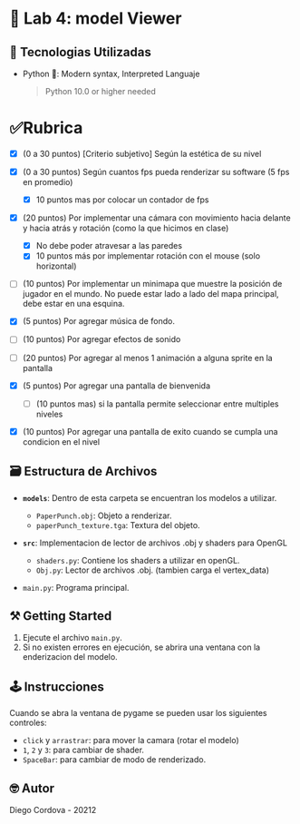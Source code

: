 # 🤖 Lab 4: model Viewer

## 📡 Tecnologias Utilizadas
- Python 🐍: Modern syntax, Interpreted Languaje
  > Python 10.0 or higher needed

# ✅Rubrica

  - [x] (0 a 30 puntos) [Criterio subjetivo] Según la estética de su nivel
  - [x] (0 a 30 puntos) Según cuantos fps pueda renderizar su software (5 fps en promedio)
    - [x] 10 puntos mas por colocar un contador de fps
  - [x] (20 puntos) Por implementar una cámara con movimiento hacia delante y hacia atrás y rotación (como la que hicimos en clase)
    - [x] No debe poder atravesar a las paredes 
    - [x] 10 puntos más por implementar rotación con el mouse (solo horizontal)
  - [ ] (10 puntos) Por implementar un minimapa que muestre la posición de jugador en el mundo. No puede estar lado a lado del mapa principal, debe estar en una esquina. 
  - [x] (5 puntos) Por agregar música de fondo.
  - [ ] (10 puntos) Por agregar efectos de sonido
  - [ ] (20 puntos) Por agregar al menos 1 animación a alguna sprite en la pantalla
  - [x] (5 puntos) Por agregar una pantalla de bienvenida 
    - [ ] (10 puntos mas) si la pantalla permite seleccionar entre multiples niveles 
  - [x] (10 puntos) Por agregar una pantalla de exito cuando se cumpla una condicion en el nivel


## 🗃️ Estructura de Archivos

- **`models`**: Dentro de esta carpeta se encuentran los modelos a utilizar.
  - `PaperPunch.obj`: Objeto a renderizar.
  - `paperPunch_texture.tga`: Textura del objeto.

- **`src`**: Implementacion de lector de archivos .obj y shaders para OpenGL
  - `shaders.py`: Contiene los shaders a utilizar en openGL.
  - `Obj.py`: Lector de archivos .obj. (tambien carga el vertex_data)

- `main.py`: Programa principal.

## ⚒️ Getting Started

1. Ejecute el archivo `main.py`.
2. Si no existen errores en ejecución, se abrira una ventana con la enderizacion del modelo.

## 🕹️ Instrucciones

Cuando se abra la ventana de pygame se pueden usar los siguientes controles:
- `click` y `arrastrar`: para mover la camara (rotar el modelo)
- `1`, `2` y `3`: para cambiar de shader.
- `SpaceBar`: para cambiar de modo de renderizado.

## 🤓 Autor

Diego Cordova - 20212
